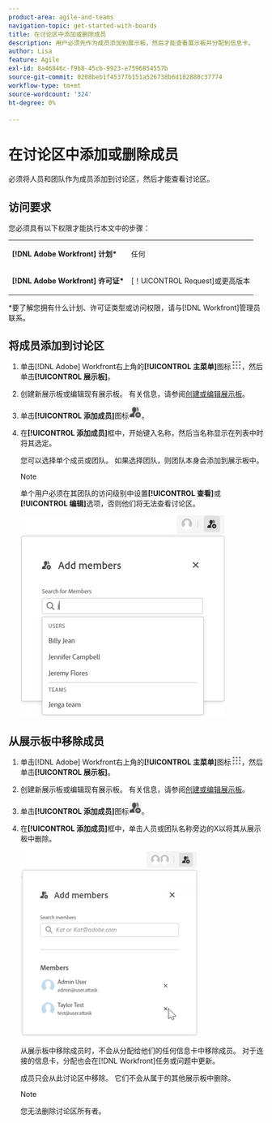 ```yaml
---
product-area: agile-and-teams
navigation-topic: get-started-with-boards
title: 在讨论区中添加或删除成员
description: 用户必须先作为成员添加到展示板，然后才能查看展示板并分配到信息卡。
author: Lisa
feature: Agile
exl-id: 8a46846c-f9b8-45cb-9923-e7596854557b
source-git-commit: 0208beb1f45377b151a526738b6d182880c37774
workflow-type: tm+mt
source-wordcount: '324'
ht-degree: 0%

---
```


# 在讨论区中添加或删除成员

必须将人员和团队作为成员添加到讨论区，然后才能查看讨论区。

## 访问要求

您必须具有以下权限才能执行本文中的步骤：

<table style="table-layout:auto"> 
 <col> 
 </col> 
 <col> 
 </col> 
 <tbody> 
  <tr> 
   <td role="rowheader"><strong>[!DNL Adobe Workfront] 计划*</strong></td> 
   <td> <p>任何</p> </td> 
  </tr> 
  <tr> 
   <td role="rowheader"><strong>[!DNL Adobe Workfront] 许可证*</strong></td> 
   <td> <p>[！UICONTROL Request]或更高版本</p> </td> 
  </tr> 
 </tbody> 
</table>

&#42;要了解您拥有什么计划、许可证类型或访问权限，请与[!DNL Workfront]管理员联系。

## 将成员添加到讨论区

1. 单击[!DNL Adobe] Workfront右上角的&#x200B;**[!UICONTROL 主菜单]**&#x200B;图标![](assets/main-menu-icon.png)，然后单击&#x200B;**[!UICONTROL 展示板]**。
1. 创建新展示板或编辑现有展示板。 有关信息，请参阅[创建或编辑展示板](../../agile/get-started-with-boards/create-edit-board.md)。
1. 单击&#x200B;**[!UICONTROL 添加成员]**&#x200B;图标![添加成员](assets/boards-addmember-spectrum-25x25.png)。
1. 在&#x200B;**[!UICONTROL 添加成员]**&#x200B;框中，开始键入名称，然后当名称显示在列表中时将其选定。

   您可以选择单个成员或团队。 如果选择团队，则团队本身会添加到展示板中。

   >[!NOTE]
   >
   >单个用户必须在其团队的访问级别中设置&#x200B;**[!UICONTROL 查看]**&#x200B;或&#x200B;**[!UICONTROL 编辑]**&#x200B;选项，否则他们将无法查看讨论区。


   ![将成员添加到讨论区](assets/boards-add-members.png)

## 从展示板中移除成员

1. 单击[!DNL Adobe] Workfront右上角的&#x200B;**[!UICONTROL 主菜单]**&#x200B;图标![](assets/main-menu-icon.png)，然后单击&#x200B;**[!UICONTROL 展示板]**。
1. 创建新展示板或编辑现有展示板。 有关信息，请参阅[创建或编辑展示板](../../agile/get-started-with-boards/create-edit-board.md)。
1. 单击&#x200B;**[!UICONTROL 添加成员]**&#x200B;图标![添加成员](assets/boards-addmember-spectrum-25x25.png)。
1. 在&#x200B;**[!UICONTROL 添加成员]**&#x200B;框中，单击人员或团队名称旁边的X以将其从展示板中删除。

   ![从讨论区中删除成员](assets/boards-remove-member-from-board-350x367.png)

   从展示板中移除成员时，不会从分配给他们的任何信息卡中移除成员。 对于连接的信息卡，分配也会在[!DNL Workfront]任务或问题中更新。

   成员只会从此讨论区中移除。 它们不会从属于的其他展示板中删除。

   >[!NOTE]
   >
   >您无法删除讨论区所有者。
